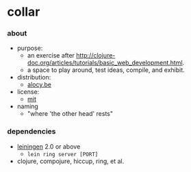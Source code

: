 # collar

### about

- purpose:
    - an exercise after http://clojure-doc.org/articles/tutorials/basic_web_development.html.
    - a space to play around, test ideas, compile, and exhibit.
- distribution:
    - [alocy.be][home]
- license:
    - [mit][license]
- naming
    - "where 'the other head' rests"

### dependencies

- [leiningen](https://github.com/technomancy/leiningen) 2.0 or above
    - `lein ring server [PORT]`
- clojure, compojure, hiccup, ring, et al.

[home]: https://alocy.be
[license]: https://raw.githubusercontent.com/agarick/collar/master/LICENSE
